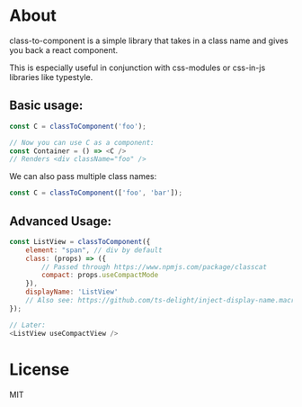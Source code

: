 # About

class-to-component is a simple library that takes in a class name and gives you back a react component.

This is especially useful in conjunction with css-modules or css-in-js libraries like typestyle.

## Basic usage:

```js
const C = classToComponent('foo');

// Now you can use C as a component: 
const Container = () => <C />
// Renders <div className="foo" />
```

We can also pass multiple class names: 

```js
const C = classToComponent(['foo', 'bar']);
```

## Advanced Usage: 

```js
const ListView = classToComponent({
    element: "span", // div by default
    class: (props) => ({
        // Passed through https://www.npmjs.com/package/classcat
        compact: props.useCompactMode
    }),
    displayName: 'ListView'
    // Also see: https://github.com/ts-delight/inject-display-name.macro
});

// Later:
<ListView useCompactView />
```

# License

MIT